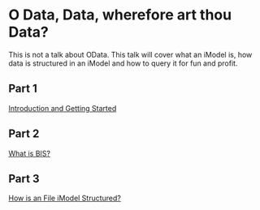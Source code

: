 # O Data, Data, wherefore art thou Data?

This is not a talk about OData.  This talk will cover what an iModel is, how data is structured in an iModel and how to query it for fun and profit.

## Part 1

[Introduction and Getting Started](Introduction.md)

## Part 2

[What is BIS?](WhatIsBIS.md)

## Part 3

[How is an File iModel Structured?](iModelFileStructure.md)